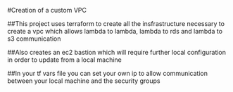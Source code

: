#Creation of a custom VPC

##This project uses terraform to create all the insfrastructure necessary to create a vpc which allows lambda to lambda, lambda to rds and lambda to s3 communication

##Also creates an ec2 bastion which will require further local configuration in order to update from a local machine

##In your tf vars file you can set your own ip to allow communication between your local machine and the security groups

